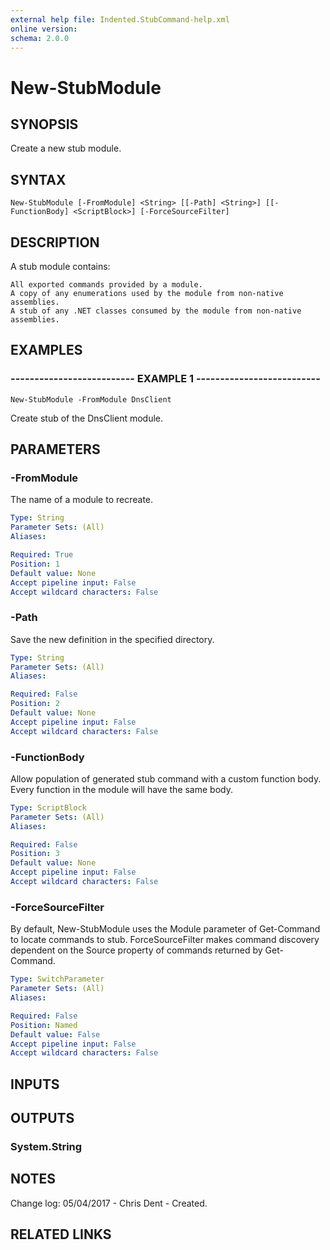 ```yaml
---
external help file: Indented.StubCommand-help.xml
online version: 
schema: 2.0.0
---
```


# New-StubModule

## SYNOPSIS
Create a new stub module.

## SYNTAX

```
New-StubModule [-FromModule] <String> [[-Path] <String>] [[-FunctionBody] <ScriptBlock>] [-ForceSourceFilter]
```

## DESCRIPTION
A stub module contains:

    All exported commands provided by a module.
    A copy of any enumerations used by the module from non-native assemblies.
    A stub of any .NET classes consumed by the module from non-native assemblies.

## EXAMPLES

### -------------------------- EXAMPLE 1 --------------------------
```
New-StubModule -FromModule DnsClient
```

Create stub of the DnsClient module.

## PARAMETERS

### -FromModule
The name of a module to recreate.

```yaml
Type: String
Parameter Sets: (All)
Aliases: 

Required: True
Position: 1
Default value: None
Accept pipeline input: False
Accept wildcard characters: False
```

### -Path
Save the new definition in the specified directory.

```yaml
Type: String
Parameter Sets: (All)
Aliases: 

Required: False
Position: 2
Default value: None
Accept pipeline input: False
Accept wildcard characters: False
```

### -FunctionBody
Allow population of generated stub command with a custom function body.
Every function in the module will have the same body.

```yaml
Type: ScriptBlock
Parameter Sets: (All)
Aliases: 

Required: False
Position: 3
Default value: None
Accept pipeline input: False
Accept wildcard characters: False
```

### -ForceSourceFilter
By default, New-StubModule uses the Module parameter of Get-Command to locate commands to stub.
ForceSourceFilter makes command discovery dependent on the Source property of commands returned by Get-Command.

```yaml
Type: SwitchParameter
Parameter Sets: (All)
Aliases: 

Required: False
Position: Named
Default value: False
Accept pipeline input: False
Accept wildcard characters: False
```

## INPUTS

## OUTPUTS

### System.String

## NOTES
Change log:
    05/04/2017 - Chris Dent - Created.

## RELATED LINKS

